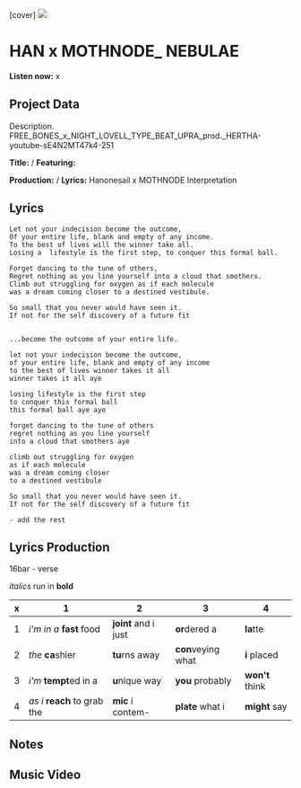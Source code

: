 [cover] ![](57175019_319474918741616_8502199518755923887_n.jpg)

# HAN x MOTHNODE_ NEBULAE 

**Listen now:** x

## Project Data

Description.
FREE_BONES_x_NIGHT_LOVELL_TYPE_BEAT_UPRA_prod._HERTHA-youtube-sE4N2MT47k4-251

**Title:**  / **Featuring:** 

**Production:**  / **Lyrics:** Hanonesail x MOTHNODE Interpretation

## Lyrics

```
Let not your indecision become the outcome,
Of your entire life, blank and empty of any income.
To the best of lives will the winner take all.
Losing a  lifestyle is the first step, to conquer this formal ball.

Forget dancing to the tune of others,
Regret nothing as you line yourself into a cloud that smothers.
Climb out struggling for oxygen as if each molecule 
was a dream coming closer to a destined vestibule.

So small that you never would have seen it.
If not for the self discovery of a future fit


...become the outcome of your entire life.

let not your indecision become the outcome,
of your entire life, blank and empty of any income
to the best of lives winner takes it all
winner takes it all aye

losing lifestyle is the first step
to conquer this formal ball
this formal ball aye aye

forget dancing to the tune of others
regret nothing as you line yourself 
into a cloud that smothers aye

climb out struggling for oxygen 
as if each molecule 
was a dream coming closer 
to a destined vestibule

So small that you never would have seen it.
If not for the self discovery of a future fit

- add the rest

```

## Lyrics Production

16bar - verse

*italics* run in
**bold**

| x | 1 | 2 | 3 | 4 |
|---|---|---|---|---|
| 1 | *i'm in a* **fast** food | **joint** and i just  | **or**dered a  | **la**tte  |
| 2 | *the* **ca**shier | **tu**rns away  |  **con**veying what |  **i** placed |
| 3 | *i'm* **tempt**ed in a | **u**nique way  |  **you** probably |  **won't** think |
| 4 | *as i* **reach** to grab the |  **mic** i contem-  | **plate** what i | **might** say |

## Notes

## Music Video
